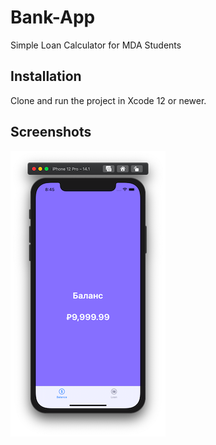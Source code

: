 # Bank-App

Simple Loan Calculator for MDA Students

## Installation

Clone and run the project in Xcode 12 or newer.

## Screenshots

![Screensjot 01](https://github.com/MedvedevSS/Bank-App/blob/main/Bank%20App/Screenshot01.png)
